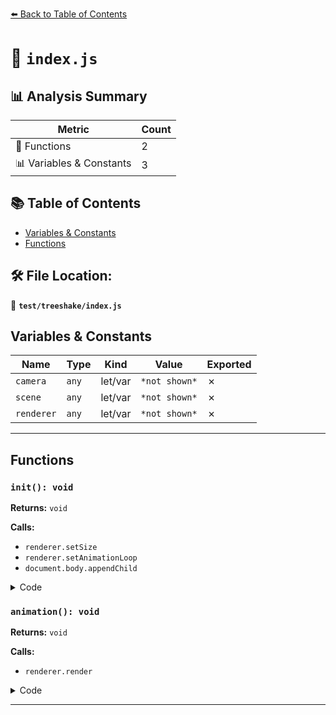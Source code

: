 [⬅️ Back to Table of Contents](../../index.md)

# 📄 `index.js`

## 📊 Analysis Summary

| Metric | Count |
|--------|-------|
| 🔧 Functions | 2 |
| 📊 Variables & Constants | 3 |

## 📚 Table of Contents

- [Variables & Constants](#variables-constants)
- [Functions](#functions)

## 🛠️ File Location:
📂 **`test/treeshake/index.js`**

## Variables & Constants

| Name | Type | Kind | Value | Exported |
|------|------|------|-------|----------|
| `camera` | `any` | let/var | `*not shown*` | ✗ |
| `scene` | `any` | let/var | `*not shown*` | ✗ |
| `renderer` | `any` | let/var | `*not shown*` | ✗ |


---

## Functions

### `init(): void`

**Returns:** `void`

**Calls:**

- `renderer.setSize`
- `renderer.setAnimationLoop`
- `document.body.appendChild`

<details><summary>Code</summary>

```typescript
function init() {

	camera = new THREE.PerspectiveCamera( 70, window.innerWidth / window.innerHeight, 0.01, 10 );

	scene = new THREE.Scene();

	renderer = new THREE.WebGLRenderer( { antialias: true } );
	renderer.setSize( window.innerWidth, window.innerHeight );
	renderer.setAnimationLoop( animation );
	document.body.appendChild( renderer.domElement );

}
```
</details>

### `animation(): void`

**Returns:** `void`

**Calls:**

- `renderer.render`

<details><summary>Code</summary>

```typescript
function animation( ) {

	renderer.render( scene, camera );

}
```
</details>


---
